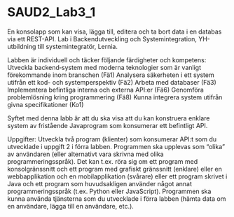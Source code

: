# SAUD2_Lab3_1

En konsolapp som kan visa, lägga till, editera och ta bort data i en databas via ett REST-API. Lab i Backendutveckling och Systemintegration, YH-utbildning till systemintegratör, Lernia.

Labben är individuell och täcker följande färdigheter och kompetens:
Utveckla backend‐system med moderna teknologier som är vanligt förekommande inom branschen (Fä1)
Analysera säkerheten i ett system utifrån ett kod- och systemperspektiv (Fä2)
Arbeta med databaser (Fä3)
Implementera befintliga interna och externa API:er (Fä6)
Genomföra problemlösning kring programmering (Fä8)
Kunna integrera system utifrån givna specifikationer (Ko1)

Syftet med denna labb är att du ska visa att du kan konstruera enklare system av fristående Javaprogram som konsumerar ett befintligt API.

Uppgifter:
Utveckla två program (klienter) som konsumerar API:t som du utvecklade i uppgift 2 i förra labben. Programmen ska upplevas som “olika” av användaren (eller alternativt vara skrivna med olika programmeringsspråk). Det kan t.ex. röra sig om
ett program med konsolgränssnitt och ett program med grafiskt gränssnitt (enklare) eller
en webbapplikation och en mobilapplikation (svårare) eller
ett program skrivet i Java och ett program som huvudsakligen använder något annat programmeringsspråk (t.ex. Python eller JavaScript).
Programmen ska kunna använda tjänsterna som du utvecklade i förra labben (hämta data om en användare, lägga till en användare, etc.).
